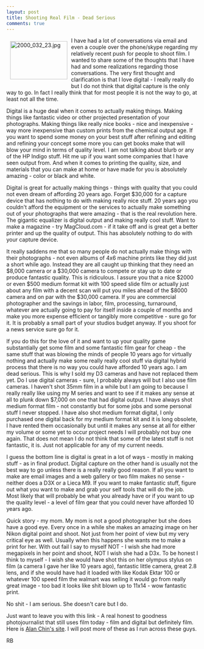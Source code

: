 ```yaml
---
layout: post
title: Shooting Real Film - Dead Serious
comments: true
---
```

<a rel="lightbox" href="/wp-content/uploads/2009/10/2000_032_23.jpg"><img title="2000_032_23.jpg" src="/wp-content/uploads/2009/10/.thumbs/.2000_032_23.jpg" border="0" alt="2000_032_23.jpg" hspace="10" vspace="10" width="150" height="100" align="left" /></a>I have had a lot of conversations via email and even a couple over the phone/skype regarding my relatively recent push for people to shoot film. I wanted to share some of the thoughts that I have had and some realizations regarding those conversations. The very first thought and clarification is that I love digital - I really really do but I do not think that digital capture is the only way to go. In fact I really think that for most people it is not the way to go, at least not all the time.

Digital is a huge deal when it comes to actually making things. Making things like fantastic video or other projected presentation of your photographs. Making things like really nice books - nice and inexpensive - way more inexpensive than custom prints from the chemical output age. If you want to spend some money on your best stuff after refining and editing and refining your concept some more you can get books make that will blow your mind in terms of quality level. I am not talking about blurb or any of the HP Indigo stuff. Hit me up if you want some companies that I have seen output from. And when it comes to printing the quality, size, and materials that you can make at home or have made for you is absolutely amazing - color or black and white.

Digital is great for actually making things - things with quality that you could not even dream of affording 20 years ago. Forget $30,000 for a capture device that has nothing to do with making really nice stuff. 20 years ago you couldn't afford the equipment or the services to actually make something out of your photographs that were amazing - that is the real revolution here. The gigantic equalizer is digital output and making really cool stuff. Want to make a magazine - try MagCloud.com - if it take off and is great get a better printer and up the quality of output. This has absolutely nothing to do with your capture device.

It really saddens me that so many people do not actually make things with their photographs - not even albums of 4x6 machine prints like they did just a short while ago. Instead they are all caught up thinking that they need an $8,000 camera or a $30,000 camera to compete or stay up to date or produce fantastic quality. This is ridiculous. I assure you that a nice $2000 or even $500 medium format kit with 100 speed slide film or actually just about any film with a decent scan will put you miles ahead of the $8000 camera and on par with the $30,000 camera. If you are commercial photographer and the savings in labor, film, processing, turnaround, whatever are actually going to pay for itself inside a couple of months and make you more expense efficient or tangibly more competitive - sure go for it. It is probably a small part of your studios budget anyway. If you shoot for a news service sure go for it.

If you do this for the love of it and want to up your quality game substantially get some film and some fantastic film gear for cheap - the same stuff that was blowing the minds of people 10 years ago for virtually nothing and actually make some really really cool stuff via digital hybrid process that there is no way you could have afforded 10 years ago. I am dead serious. This is why I sold my D3 cameras and have not replaced them yet. Do I use digital cameras - sure, I probably always will but I also use film cameras. I haven't shot 35mm film in a while but I am going to because I really really like using my M series and want to see if it makes any sense at all to plunk down $7,000 on one that had digital output. I have always shot medium format film - not constantly but for some jobs and some personal stuff I never stopped. I have also shot medium format digital, I only purchased one digital back for my medium format kit and it is long obsolete, I have rented them occasionally but until it makes any sense at all for either my volume or some yet to occur project needs I will probably not buy one again. That does not mean I do not think that some of the latest stuff is not fantastic, it is. Just not applicable for any of my current needs.

I guess the bottom line is digital is great in a lot of ways - mostly in making stuff - as in final product. Digital capture on the other hand is usually not the best way to go unless there is a really really good reason. If all you want to make are email images and a web gallery or two film makes no sense - neither does a D3X or a Lieca M9. If you want to make fantastic stuff, figure out what you want to make and grab your self tools that will do the job. Most likely that will probably be what you already have or if you want to up the quality level - a level of film gear that you could never have afforded 10 years ago.

Quick story - my mom. My mom is not a good photographer but she does have a good eye. Every once in a while she makes an amazing image on her Nikon digital point and shoot. Not just from her point of view but my very critical eye as well. Usually when this happens she wants me to make a print for her. With out fail I say to myself NOT - I wish she had more megapixels in her point and shoot, NOT I wish she had a D3x. To be honest I think to myself - I wish she would have shot this on her olympus stylus on film (a camera I gave her like 10 years ago), fantastic little camera, great 2.8 lens, and if she would have had it loaded with like Kodak Ektar 100 or whatever 100 speed film the walmart was selling it would go from really great image - too bad it looks like shit blown up to 11x14 - wow fantastic print.

No shit - I am serious. She doesn't care but I do.

Just want to leave you with this link - A real honest to goodness photojournalist that still uses film today - film and digital but definitely film. Here is <a href="http://www.alanschin.com/projects.html">Alan Chin's site</a>. I will post more of these as I run across these guys.

RB